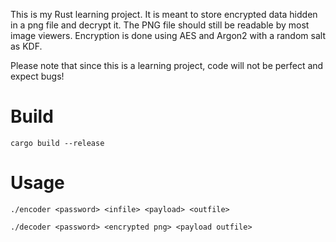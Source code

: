 This is my Rust learning project. It is meant to store encrypted data hidden in a png file and decrypt it. The PNG file should still be readable by most image viewers.
Encryption is done using AES and Argon2 with a random salt as KDF.

Please note that since this is a learning project, code will not be perfect and expect bugs!

# Build

    cargo build --release

# Usage

    ./encoder <password> <infile> <payload> <outfile>

    ./decoder <password> <encrypted png> <payload outfile>